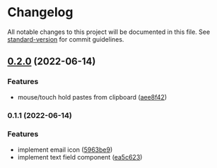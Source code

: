 # Changelog

All notable changes to this project will be documented in this file. See [standard-version](https://github.com/conventional-changelog/standard-version) for commit guidelines.

## [0.2.0](https://github.com/wholesome-ghoul/wholesome-ghoul.github.io/compare/v0.1.1...v0.2.0) (2022-06-14)


### Features

* mouse/touch hold pastes from clipboard ([aee8f42](https://github.com/wholesome-ghoul/wholesome-ghoul.github.io/commits/aee8f428eff38e3b8d2b41e9f55f60805a2df937))

### 0.1.1 (2022-06-14)


### Features

* implement email icon ([5963be9](https://github.com/wholesome-ghoul/wholesome-ghoul.github.io/commits/5963be92f455f455f248b437b497259accb5ebb7))
* implement text field component ([ea5c623](https://github.com/wholesome-ghoul/wholesome-ghoul.github.io/commits/ea5c623a7312e2c1a502f95c3791daceee34dc6b))
